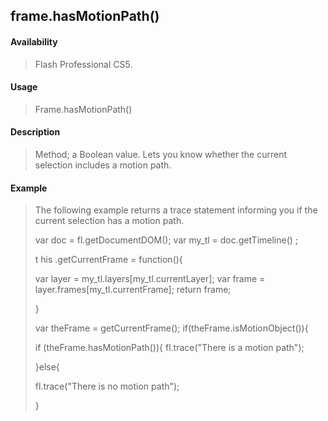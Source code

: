 ## frame.hasMotionPath()

#### Availability

> Flash Professional CS5.

#### Usage

> Frame.hasMotionPath()

#### Description

> Method; a Boolean value. Lets you know whether the current selection includes a motion path.

#### Example

> The following example returns a trace statement informing you if the current selection has a motion path.
>
> var doc = fl.getDocumentDOM(); var my\_tl = doc.getTimeline() ;
>
> t his .getCurrentFrame = function(){
>
> var layer = my\_tl.layers\[my\_tl.currentLayer\]; var frame = layer.frames\[my\_tl.currentFrame\]; return frame;
>
> }
>
> var theFrame = getCurrentFrame(); if(theFrame.isMotionObject()){
>
> if (theFrame.hasMotionPath()){ fl.trace("There is a motion path");
>
> }else{
>
> fl.trace("There is no motion path");
>
> }
